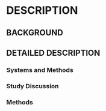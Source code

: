 # DESCRIPTION

## BACKGROUND

## DETAILED DESCRIPTION

### Systems and Methods

### Study Discussion

### Methods

